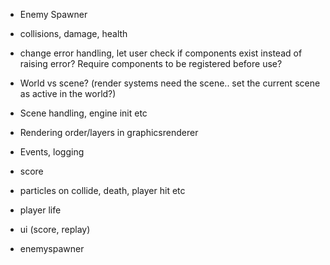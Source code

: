 * Enemy Spawner
* collisions, damage, health
* change error handling, let user check if components exist instead of raising error? Require components to be registered before use?


* World vs scene? (render systems need the scene.. set the current scene as active in the world?)
* Scene handling, engine init etc
* Rendering order/layers in graphicsrenderer
* Events, logging



* score
* particles on collide, death, player hit etc
* player life
* ui (score, replay)
* enemyspawner
